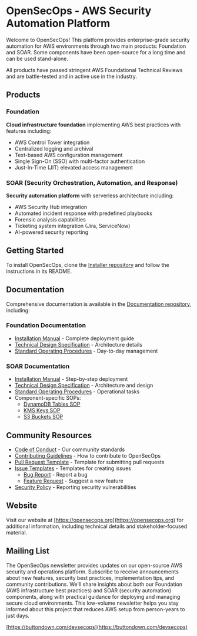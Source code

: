 # OpenSecOps - AWS Security Automation Platform

Welcome to OpenSecOps! This platform provides enterprise-grade security automation for AWS environments through two main products: Foundation and SOAR. Some components have been open-source for a long time and can be used stand-alone. 

All products have passed stringent AWS Foundational Technical Reviews and are battle-tested and in active use in the industry.

## Products

### Foundation
**Cloud infrastructure foundation** implementing AWS best practices with features including:
- AWS Control Tower integration
- Centralized logging and archival
- Text-based AWS configuration management
- Single Sign-On (SSO) with multi-factor authentication
- Just-In-Time (JIT) elevated access management

### SOAR (Security Orchestration, Automation, and Response)
**Security automation platform** with serverless architecture including:
- AWS Security Hub integration
- Automated incident response with predefined playbooks
- Forensic analysis capabilities
- Ticketing system integration (Jira, ServiceNow)
- AI-powered security reporting

## Getting Started

To install OpenSecOps, clone the [Installer repository](https://github.com/OpenSecOps-Org/Installer) and follow the instructions in its README.

## Documentation

Comprehensive documentation is available in the [Documentation repository](https://github.com/OpenSecOps-Org/Documentation), including:

### Foundation Documentation
- [Installation Manual](https://github.com/OpenSecOps-Org/Documentation/blob/main/docs/Foundation/OpenSecOps%20Foundation%20Installation%20Manual.docx.pdf) - Complete deployment guide
- [Technical Design Specification](https://github.com/OpenSecOps-Org/Documentation/blob/main/docs/Foundation/OpenSecOps%20Foundation%20TDS.docx.pdf) - Architecture details
- [Standard Operating Procedures](https://github.com/OpenSecOps-Org/Documentation/blob/main/docs/Foundation/OpenSecOps%20Foundation%20Account%20Properties%20SOP.docx.pdf) - Day-to-day management

### SOAR Documentation
- [Installation Manual](https://github.com/OpenSecOps-Org/Documentation/blob/main/docs/SOAR/OpenSecOps%20SOAR%20-%20Installation%20Manual.docx.pdf) - Step-by-step deployment
- [Technical Design Specification](https://github.com/OpenSecOps-Org/Documentation/blob/main/docs/SOAR/OpenSecOps%20SOAR%20-%20TDS.docx.pdf) - Architecture and design
- [Standard Operating Procedures](https://github.com/OpenSecOps-Org/Documentation/blob/main/docs/SOAR/OpenSecOps%20SOAR%20-%20SOP.docx.pdf) - Operational tasks
- Component-specific SOPs:
  - [DynamoDB Tables SOP](https://github.com/OpenSecOps-Org/Documentation/blob/main/docs/SOAR/OpenSecOps%20SOAR%20DynamoDB%20Tables%20-%20SOP.docx.pdf)
  - [KMS Keys SOP](https://github.com/OpenSecOps-Org/Documentation/blob/main/docs/SOAR/OpenSecOps%20SOAR%20KMS%20Keys%20-%20SOP.docx.pdf)
  - [S3 Buckets SOP](https://github.com/OpenSecOps-Org/Documentation/blob/main/docs/SOAR/OpenSecOps%20SOAR%20S3%20Buckets%20-%20SOP.docx.pdf)

## Community Resources

- [Code of Conduct](https://github.com/OpenSecOps-Org/.github/blob/main/profile/CODE_OF_CONDUCT.md) - Our community standards
- [Contributing Guidelines](https://github.com/OpenSecOps-Org/.github/blob/main/profile/CONTRIBUTING.md) - How to contribute to OpenSecOps
- [Pull Request Template](https://github.com/OpenSecOps-Org/.github/blob/main/profile/PULL_REQUEST_TEMPLATE.md) - Template for submitting pull requests
- [Issue Templates](https://github.com/OpenSecOps-Org/.github/tree/main/profile/ISSUE_TEMPLATE) - Templates for creating issues
  - [Bug Report](https://github.com/OpenSecOps-Org/.github/blob/main/profile/ISSUE_TEMPLATE/bug_report.md) - Report a bug
  - [Feature Request](https://github.com/OpenSecOps-Org/.github/blob/main/profile/ISSUE_TEMPLATE/feature_request.md) - Suggest a new feature
- [Security Policy](https://github.com/OpenSecOps-Org/.github/blob/main/profile/SECURITY.md) - Reporting security vulnerabilities

## Website

Visit our website at [https://opensecops.org](https://opensecops.org) for additional information, including technical details and stakeholder-focused material.

## Mailing List

The OpenSecOps newsletter provides updates on our open-source AWS security and operations platform. Subscribe to receive announcements about new features, security best practices, implementation tips, and community contributions. We'll share insights about both our Foundation (AWS infrastructure best practices) and SOAR (security automation) components, along with practical guidance for deploying and managing secure cloud environments. This low-volume newsletter helps you stay informed about this project that reduces AWS setup from person-years to just days.

[https://buttondown.com/devsecops](https://buttondown.com/devsecops)
